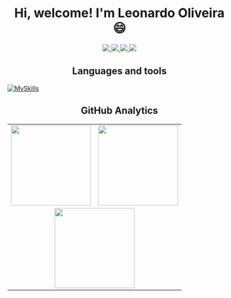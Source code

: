<h1 align="center">Hi, welcome! I'm Leonardo Oliveira 😄</h1>
<div align="center"> 
	<a href = "mailto:leonardooliveiras010@gmail.com">
		<img src="https://img.shields.io/badge/-Gmail-%23333?style=for-the-badge&logo=gmail&logoColor=white" target="_blank">
	</a>
  	<a href="https://www.linkedin.com/in/leonardo-oliveiras010" target="_blank">
		<img src="https://img.shields.io/badge/-LinkedIn-%230077B5?style=for-the-badge&logo=linkedin&logoColor=white" target="_blank">
	</a> 
	 <a href="https://www.linkedin.com/in/leonardo-oliveiras010" target="_blank">
		<img src="https://img.shields.io/badge/-Whatsapp-%128C7E?style=for-the-badge&logo=whatsapp&logoColor=white" target="_blank">
	</a> 
	<a>
		<img src="https://komarev.com/ghpvc/?username=leonardo-oliveiras&label=PROFILE+VIEWS&style=for-the-badge">
	</a> 
</div>

<h2 align="center">Languages and tools</h2>

[![MySkills](https://skillicons.dev/icons?i=html,css,sass,figma,bootstrap,vue,angular,jquery,js,ts,java,spring,hibernate,mysql,mongodb,heroku,firebase,aws,azure,docker,vscode,eclipse,idea,linux&perline=24)](https://skillicons.dev)

  <h2 align="center">GitHub Analytics</h2>
  
  <table align="center">
  <tr>
    <td align="center">
      <img height="180em" align="center" src="https://github-readme-stats.vercel.app/api?username=leonardo-oliveiras&show_icons=true&theme=highcontrast&include_all_commits=true&count_private=true">
    </td>
    <td align="center">
	<img height="180em" align="center" src="https://github-readme-stats.vercel.app/api/top-langs/?username=leonardo-oliveiras&&layout=compact&hide=shell&theme=highcontrast">  
    </td>
  </tr>
   <tr align="center">
       <td align="center" colspan="2">
	<img height="180em" align="center" src="https://github-readme-streak-stats.herokuapp.com/?user=leonardo-oliveiras&theme=tokyonight">  
    </td>
   </tr>
</table>
